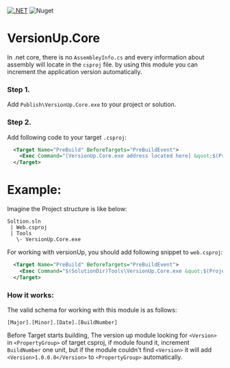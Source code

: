 [![.NET](https://github.com/HamedMoghadasi/VersionUp.Core/actions/workflows/dotnet.yml/badge.svg)](https://github.com/HamedMoghadasi/VersionUp.Core/actions/workflows/dotnet.yml)
![Nuget](https://img.shields.io/nuget/v/VersionUp.Core?logo=Nuget&logoColor=Nuget)
# VersionUp.Core
In .net core, there is no `AssembleyInfo.cs` and every information about assembly will locate in the `csproj` file. by using this module you can increment the application version automatically.


### Step 1.
Add `Publish\VersionUp.Core.exe` to your project or solution.

### Step 2.
Add following code to your target `.csproj`:

```xml
  <Target Name="PreBuild" BeforeTargets="PreBuildEvent">
    <Exec Command="[VersionUp.Core.exe address located here] &quot;$(ProjectPath)&quot;" />
  </Target>
```
# Example: 
Imagine the Project structure is like below:

```
Soltion.sln
 | Web.csproj
 | Tools
   \- VersionUp.Core.exe
```   
For working with versionUp, you should add following snippet to `web.csproj`:
```xml
  <Target Name="PreBuild" BeforeTargets="PreBuildEvent">
    <Exec Command="$(SolutionDir)Tools\VersionUp.Core.exe &quot;$(ProjectPath)&quot;" />
  </Target>
```

### How it works:
The valid schema for working with this module is as follows:
```
[Major].[Minor].[Date].[BuildNumber]
```
Before Target starts building, The version up module looking for `<Version>` in `<PropertyGroup>` of target csproj, if module found it, increment `BuildNumber` one unit, but if the module couldn't find `<Version>` it will add `<Version>1.0.0.0</Version>` to `<PropertyGroup>` automatically.
